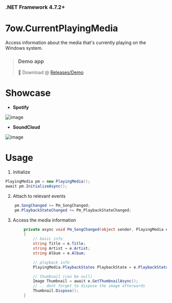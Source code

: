 ### .NET Framework 4.7.2+
# 7ow.CurrentPlayingMedia
Access information about the media that's currently playing on the Windows system.

> ### Demo app
> 💾 Download @ [Releases/Demo](https://github.com/owtysm/CurrentPlayingMedia/releases/tag/demo)

# Showcase

- **Spotify**

![image](https://github.com/user-attachments/assets/810d8b55-bfa7-491d-a9fb-69343cf915ea)

- **SoundCloud**

![image](https://github.com/user-attachments/assets/0c206953-2866-419e-b6df-0add38090b0e)


# Usage

1. Initialize
```cs
PlayingMedia pm = new PlayingMedia();
await pm.InitializeAsync();
```

2. Attach to relevant events
```cs
    pm.SongChanged += Pm_SongChanged;
    pm.PlaybackStateChanged += Pm_PlaybackStateChanged;
```

3. Access the media information
```cs
        private async void Pm_SongChanged(object sender, PlayingMedia e)
        {
            // basic info
            string Title = e.Title;
            string Artist = e.Artist;
            string Album = e.Album;

            // playback info
            PlayingMedia.PlaybackStates PlaybackState = e.PlaybackStatus;

            // thumbnail (can be null)
            Image Thumbnail = await e.GetThumbnailAsync();
            // .. dont forget to dispose the image afterwards
            Thumbnail.Dispose();
        }
```
